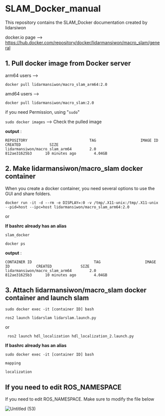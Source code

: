 # SLAM_Docker_manual
This repository contains the SLAM_Docker documentation created by lidarsiwon

docker.io page -->  https://hub.docker.com/repository/docker/lidarmansiwon/macro_slam/general

## 1. Pull docker image from Docker server

arm64 users --> 
``` 
docker pull lidarmansiwon/macro_slam_arm64:2.0
```

amd64 users -->
```
docker pull lidarmansiwon/macro_slam:2.0
```

if you need Permission, using "```sudo```"

``` sudo docker images ```  --> Check the pulled image

**output** :  

```
REPOSITORY                            TAG                    IMAGE ID            CREATED             SIZE
lidarmansiwon/macro_slam_arm64        2.0                    812ae31625b3      10 minutes ago        4.04GB
```

## 2. Make lidarmansiwon/macro_slam docker container  

When you create a docker container, you need several options to use the GUI and share folders.

``` 
docker run -it -d --rm -e DISPLAY=:0 -v /tmp/.X11-unix:/tmp/.X11-unix --pid=host --ipc=host lidarmansiwon/macro_slam_arm64:2.0
```

or

**If bashrc already has an alias** 

```
slam_docker
``` 


```
docker ps
```

**output** :  

```
CONTAINER ID                            TAG                    IMAGE ID            CREATED             SIZE
lidarmansiwon/macro_slam_arm64        2.0                    812ae31625b3      10 minutes ago        4.04GB
```

## 3. Attach lidarmansiwon/macro_slam docker container and launch slam

``` sudo docker exec -it [container ID] bash ```

``` ros2 launch lidarslam lidarslam.launch.py ```

or 

``` ros2 launch hdl_localization hdl_localization_2.launch.py```

**If bashrc already has an alias** 

``` sudo docker exec -it [container ID] bash ```

``` mapping ``` 

``` localization ```

## If you need to edit ROS_NAMESPACE 

If you need to edit ROS_NAMESPACE. Make sure to modify the file below

![Untitled (53)](https://github.com/lidarmansiwon/SLAM_Docker_manual/assets/117976120/bb923350-f9fc-46d6-95e4-7216e20b7f9e)


